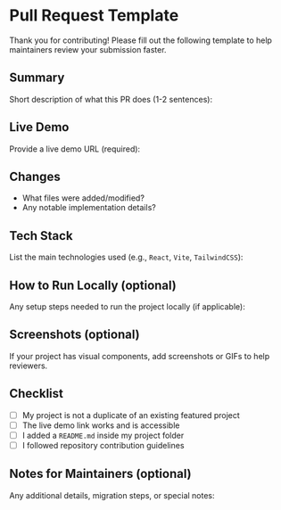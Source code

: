 # Pull Request Template

Thank you for contributing! Please fill out the following template to help maintainers review your submission faster.

## Summary

Short description of what this PR does (1-2 sentences):

## Live Demo

Provide a live demo URL (required):

## Changes

- What files were added/modified?
- Any notable implementation details?

## Tech Stack

List the main technologies used (e.g., `React`, `Vite`, `TailwindCSS`):

## How to Run Locally (optional)

Any setup steps needed to run the project locally (if applicable):

## Screenshots (optional)

If your project has visual components, add screenshots or GIFs to help reviewers.

## Checklist

- [ ] My project is not a duplicate of an existing featured project
- [ ] The live demo link works and is accessible
- [ ] I added a `README.md` inside my project folder
- [ ] I followed repository contribution guidelines

## Notes for Maintainers (optional)

Any additional details, migration steps, or special notes:
